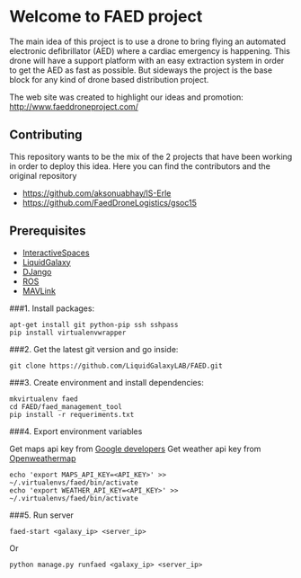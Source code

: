 Welcome to FAED project
=======================

The main idea of this project is to use a drone to bring flying an automated electronic defibrillator (AED) where a cardiac emergency is happening. This drone will have a support platform with an easy extraction system in order to get the AED as fast as possible. But sideways the project is the base block for any kind of drone based distribution project.

The web site was created to highlight our ideas and promotion: http://www.faeddroneproject.com/


Contributing
------------
This repository wants to be the mix of the 2 projects that have been working in order to deploy this idea. Here you can find the contributors and the original repository

- https://github.com/aksonuabhay/IS-Erle
- https://github.com/FaedDroneLogistics/gsoc15

Prerequisites
-------------

- [InteractiveSpaces](http://www.interactive-spaces.org)
- [LiquidGalaxy](https://code.google.com/p/liquid-galaxy/)
- [DJango](https://www.djangoproject.com)
- [ROS](http://www.ros.org/)
- [MAVLink](http://qgroundcontrol.org/mavlink/start)


###1. Install packages:
```
apt-get install git python-pip ssh sshpass
pip install virtualenvwrapper
```

###2. Get the latest git version and go inside:
```
git clone https://github.com/LiquidGalaxyLAB/FAED.git
```

###3. Create environment and install dependencies:
```
mkvirtualenv faed
cd FAED/faed_management_tool
pip install -r requeriments.txt
```

###4. Export environment variables

Get maps api key from [Google developers](https://developers.google.com/)
Get weather api key from [Openweathermap](http://openweathermap.org/)

```
echo 'export MAPS_API_KEY=<API_KEY>' >> ~/.virtualenvs/faed/bin/activate
echo 'export WEATHER_API_KEY=<API_KEY>' >> ~/.virtualenvs/faed/bin/activate
```

###5. Run server
```
faed-start <galaxy_ip> <server_ip>
```

Or

```
python manage.py runfaed <galaxy_ip> <server_ip>
```
